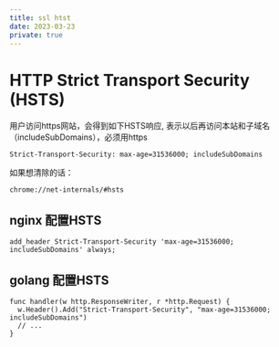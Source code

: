 ```yaml
---
title: ssl htst
date: 2023-03-23
private: true
---
```

# HTTP Strict Transport Security (HSTS)
用户访问https网站，会得到如下HSTS响应, 表示以后再访问本站和子域名（includeSubDomains），必须用https

    Strict-Transport-Security: max-age=31536000; includeSubDomains

如果想清除的话：

    chrome://net-internals/#hsts

## nginx 配置HSTS

    add_header Strict-Transport-Security 'max-age=31536000; includeSubDomains' always;

## golang 配置HSTS
    func handler(w http.ResponseWriter, r *http.Request) {
      w.Header().Add("Strict-Transport-Security", "max-age=31536000; includeSubDomains")
      // ...
    }
